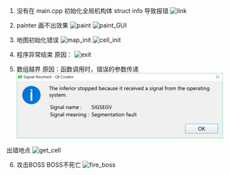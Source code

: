 1. 没有在 main.cpp 初始化全局机构体 struct info 导致报错
![link](https://github.com/daisuki3/TankWar/tree/master/de\array.png)

2. painter 画不出效果 
![paint](https://github.com/daisuki3/TankWar/tree/master/de\paint.png)
![paint_GUI](https://github.com/daisuki3/TankWar/tree/master/de\paintGUI.png)

3. 地图初始化错误
![map_init](https://github.com/daisuki3/TankWar/tree/master/de/map_init.png)
![cell_init](https://github.com/daisuki3/TankWar/tree/master/de/cell_init.png)

4. 程序异常结束 原因：
![exit](https://github.com/daisuki3/TankWar/tree/master/de/exit.png)

5. 数组越界 原因：函数调用时，错误的参数传递
![array](https://github.com/daisuki3/TankWar/blob/master/de/array.png)

出错地点
![get_cell](https://github.com/daisuki3/TankWar/tree/master/de/get_cell.png)

6. 攻击BOSS BOSS不死亡
![fire_boss](https://github.com/daisuki3/TankWar/tree/master/de/fire_boss.png)




